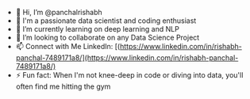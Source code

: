 - 👋 Hi, I’m @panchalrishabh
- 👀 I'm a passionate data scientist and coding enthusiast
- 🌱 I’m currently learning on deep learning and NLP
- 💞️ I’m looking to collaborate on any Data Science Project
- 📫 Connect with Me
  LinkedIn: [(https://www.linkedin.com/in/rishabh-panchal-7489171a8/](https://www.linkedin.com/in/rishabh-panchal-7489171a8/)
- ⚡ Fun fact: When I'm not knee-deep in code or diving into data, you'll often find me hitting the gym


<!---
panchalrishabh/panchalrishabh is a ✨ special ✨ repository because its `README.md` (this file) appears on your GitHub profile.
You can click the Preview link to take a look at your changes.
--->
